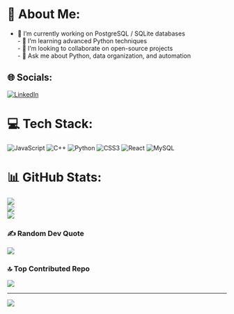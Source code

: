 # 💫 About Me:
- 🔭 I’m currently working on PostgreSQL / SQLite databases<br>- 🌱 I’m learning advanced Python techniques<br>- 👯 I’m looking to collaborate on open-source projects<br>- 💬 Ask me about Python, data organization, and automation


## 🌐 Socials:
[![LinkedIn](https://img.shields.io/badge/LinkedIn-%230077B5.svg?logo=linkedin&logoColor=white)](https://linkedin.com/in/https://www.linkedin.com/in/mirco-elong-22aa3a304/) 

# 💻 Tech Stack:
![JavaScript](https://img.shields.io/badge/javascript-%23323330.svg?style=for-the-badge&logo=javascript&logoColor=%23F7DF1E) ![C++](https://img.shields.io/badge/c++-%2300599C.svg?style=for-the-badge&logo=c%2B%2B&logoColor=white) ![Python](https://img.shields.io/badge/python-3670A0?style=for-the-badge&logo=python&logoColor=ffdd54) ![CSS3](https://img.shields.io/badge/css3-%231572B6.svg?style=for-the-badge&logo=css3&logoColor=white) ![React](https://img.shields.io/badge/react-%2320232a.svg?style=for-the-badge&logo=react&logoColor=%2361DAFB) ![MySQL](https://img.shields.io/badge/mysql-4479A1.svg?style=for-the-badge&logo=mysql&logoColor=white)
# 📊 GitHub Stats:
![](https://github-readme-stats.vercel.app/api?username=mircosone&theme=dark&hide_border=true&include_all_commits=true&count_private=true)<br/>
![](https://nirzak-streak-stats.vercel.app/?user=mircosone&theme=dark&hide_border=true)<br/>
![](https://github-readme-stats.vercel.app/api/top-langs/?username=mircosone&theme=dark&hide_border=true&include_all_commits=true&count_private=true&layout=compact)

### ✍️ Random Dev Quote
![](https://quotes-github-readme.vercel.app/api?type=horizontal&theme=radical)

### 🔝 Top Contributed Repo
![](https://github-contributor-stats.vercel.app/api?username=mircosone&limit=5&theme=dark&combine_all_yearly_contributions=true)

---
[![](https://visitcount.itsvg.in/api?id=mircosone&icon=0&color=8)](https://visitcount.itsvg.in)
